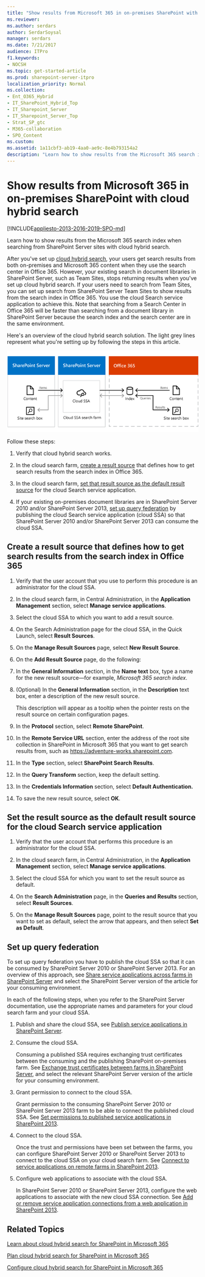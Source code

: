```yaml
---
title: "Show results from Microsoft 365 in on-premises SharePoint with cloud hybrid search"
ms.reviewer: 
ms.author: serdars
author: SerdarSoysal
manager: serdars
ms.date: 7/21/2017
audience: ITPro
f1.keywords:
- NOCSH
ms.topic: get-started-article
ms.prod: sharepoint-server-itpro
localization_priority: Normal
ms.collection:
- Ent_O365_Hybrid
- IT_SharePoint_Hybrid_Top
- IT_Sharepoint_Server
- IT_Sharepoint_Server_Top
- Strat_SP_gtc
- M365-collaboration
- SPO_Content
ms.custom: 
ms.assetid: 1a11cbf3-ab19-4aa0-ae9c-8e4b793154a2
description: "Learn how to show results from the Microsoft 365 search index when searching from SharePoint Server sites with cloud hybrid search."
---
```


# Show results from Microsoft 365 in on-premises SharePoint with cloud hybrid search

[!INCLUDE[appliesto-2013-2016-2019-SPO-md](../includes/appliesto-2013-2016-2019-SPO-md.md)]

Learn how to show results from the Microsoft 365 search index when searching from SharePoint Server sites with cloud hybrid search.
  
After you've set up [cloud hybrid search](/SharePoint/hybrid/learn-about-cloud-hybrid-search-for-sharepoint), your users get search results from both on-premises and Microsoft 365 content when they use the search center in Office 365. However, your existing search in document libraries in SharePoint Server, such as Team Sites, stops returning results when you've set up cloud hybrid search. If your users need to search from Team Sites, you can set up search from SharePoint Server Team Sites to show results from the search index in Office 365. You use the cloud Search service application to achieve this. Note that searching from a Search Center in Office 365 will be faster than searching from a document library in SharePoint Server because the search index and the search center are in the same environment.
  
Here's an overview of the cloud hybrid search solution. The light grey lines represent what you're setting up by following the steps in this article.
  
![The illustration shows information flowing from a site search box in SharePoint Server 2013, via the cloud SSA, to the index in Office 365, and back to the site search box.](../media/b553afc7-6903-4b16-b893-f621e69eaec5.png)
  
Follow these steps:
  
1. Verify that cloud hybrid search works.
    
2. In the cloud search farm, [create a result source](#create-a-result-source-that-defines-how-to-get-search-results-from-the-search-index-in-office-365) that defines how to get search results from the search index in Office 365.
    
3. In the cloud search farm, [set that result source as the default result source](#set-the-result-source-as-the-default-result-source-for-the-cloud-search-service-application) for the cloud Search service application.
    
4. If your existing on-premises document libraries are in SharePoint Server 2010 and/or SharePoint Server 2013, [set up query federation](#set-up-query-federation) by publishing the cloud Search service application (cloud SSA) so that SharePoint Server 2010 and/or SharePoint Server 2013 can consume the cloud SSA. 
    
## Create a result source that defines how to get search results from the search index in Office 365
<a name="BKMK_Create_result_source_for_O365_index"> </a>

1. Verify that the user account that you use to perform this procedure is an administrator for the cloud SSA.
    
2. In the cloud search farm, in Central Administration, in the **Application Management** section, select **Manage service applications**. 
    
3. Select the cloud SSA to which you want to add a result source.
    
4. On the Search Administration page for the cloud SSA, in the Quick Launch, select **Result Sources**. 
    
5. On the **Manage Result Sources** page, select **New Result Source**. 
    
6. On the **Add Result Source** page, do the following: 
    
1. In the **General Information** section, in the **Name text** box, type a name for the new result source—for example,  *Microsoft 365 search index*. 
    
2. (Optional) In the **General Information** section, in the **Description** text box, enter a description of the new result source. 
    
    This description will appear as a tooltip when the pointer rests on the result source on certain configuration pages.
    
3. In the **Protocol** section, select **Remote SharePoint**. 
    
4. In the **Remote Service URL** section, enter the address of the root site collection in SharePoint in Microsoft 365 that you want to get search results from, such as https://adventure-works.sharepoint.com. 
    
5. In the **Type** section, select **SharePoint Search Results**. 
    
6. In the **Query Transform** section, keep the default setting. 
    
7. In the **Credentials Information** section, select **Default Authentication.**
    
8. To save the new result source, select **OK**. 
    
## Set the result source as the default result source for the cloud Search service application
<a name="BKMK_Set_as_default_result_source"> </a>

1. Verify that the user account that performs this procedure is an administrator for the cloud SSA.
    
2. In the cloud search farm, in Central Administration, in the **Application Management** section, select **Manage service applications**. 
    
3. Select the cloud SSA for which you want to set the result source as default.
    
4. On the **Search Administration** page, in the **Queries and Results** section, select **Result Sources**. 
    
5. On the **Manage Result Sources** page, point to the result source that you want to set as default, select the arrow that appears, and then select **Set as Default**. 
    
## Set up query federation
<a name="BKMK_Set_up_query_federation"> </a>

To set up query federation you have to publish the cloud SSA so that it can be consumed by SharePoint Server 2010 or SharePoint Server 2013. For an overview of this approach, see [Share service applications across farms in SharePoint Server](../administration/share-service-applications-across-farms.md) and select the SharePoint Server version of the article for your consuming environment. 
  
In each of the following steps, when you refer to the SharePoint Server documentation, use the appropriate names and parameters for your cloud search farm and your cloud SSA.
  
1. Publish and share the cloud SSA, see [Publish service applications in SharePoint Server](../administration/publish-a-service-application.md).
    
2. Consume the cloud SSA.
    
    Consuming a published SSA requires exchanging trust certificates between the consuming and the publishing SharePoint on-premises farm. See [Exchange trust certificates between farms in SharePoint Server](../administration/exchange-trust-certificates-between-farms.md), and select the relevant SharePoint Server version of the article for your consuming environment.
    
3. Grant permission to connect to the cloud SSA.
    
    Grant permission to the consuming SharePoint Server 2010 or SharePoint Server 2013 farm to be able to connect the published cloud SSA. See [Set permissions to published service applications in SharePoint 2013](/SharePoint/administration/set-permission-to-a-published-service-application).
    
4. Connect to the cloud SSA.
    
    Once the trust and permissions have been set between the farms, you can configure SharePoint Server 2010 or SharePoint Server 2013 to connect to the cloud SSA on your cloud search farm. See [Connect to service applications on remote farms in SharePoint 2013](/SharePoint/administration/connect-to-a-service-application-on-a-remote-farm).
    
5. Configure web applications to associate with the cloud SSA.
    
    In SharePoint Server 2010 or SharePoint Server 2013, configure the web applications to associate with the new cloud SSA connection. See [Add or remove service application connections from a web application in SharePoint 2013](/SharePoint/administration/add-or-remove-a-service-application-connection-to-a-web-application).
    
## Related Topics
<a name="BKMK_Set_up_query_federation"> </a>

[Learn about cloud hybrid search for SharePoint in Microsoft 365](/SharePoint/hybrid/learn-about-cloud-hybrid-search-for-sharepoint)
  
[Plan cloud hybrid search for SharePoint in Microsoft 365](/SharePoint/hybrid/plan-cloud-hybrid-search-for-sharepoint)
  
[Configure cloud hybrid search for SharePoint in Microsoft 365](/SharePoint/hybrid/configure-cloud-hybrid-searchroadmap)
  

